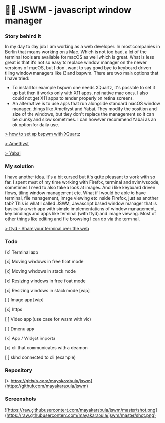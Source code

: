 # 👩‍💻 JSWM - javascript window manager

### Story behind it

In my day to day job I am working as a web developer. In most companies in Berlin that means working on a Mac. Which is not too bad, a lot of the terminal tools are available for macOS as well which is great. What is less great is that it's not so easy to replace window manager on the newer versions of macOS, but I don't want to say good bye to keyboard driven tiling window managers like i3 and bspwm. There are two main options that I have tried:

- To install for example bspwm one needs XQuartz, it's possible to set it up but then it works only with X11 apps, not native mac ones. I also could not get X11 apps to render properly on retina screens.
- An alternative is to use apps that run alongside standard macOS window manager, things like Amethyst and Yabai. They modify the position and size of the windows, but they don't replace the management so it can be clunky and slow sometimes. I can however recommend Yabai as an ok option for daily use.

[> how to set up bspwm with XQuartz](https://www.reddit.com/r/unixporn/comments/2jkf9z/osx_bspwm_i_cant_get_over_this_integration/clcjjfv/)

[> Amethyst](https://ianyh.com/amethyst/)

[> Yabai](https://github.com/koekeishiya/yabai)

### My solution

I have another idea. It's a bit cursed but it's quite pleasant to work with so far. I spent most of my time working with Firefox, terminal and nvim/vscode, sometimes I need to also take a look at images. And i like keyboard driven flows, tiling window management etc. What if I would be able to have terminal, file management, image viewing etc inside Firefox, just as another tab? This is what I called JSWM, Javascript based window manager that is basically a web app with simple implementations of window management, key bindings and apps like terminal (with ttyd) and image viewing. Most of other things like editing and file browsing I can do via the terminal.

[> ttyd - Share your terminal over the web](https://tsl0922.github.io/ttyd/)

### Todo

[x] Terminal app

[x] Moving windows in free float mode

[x] Moving windows in stack mode

[x] Resizing windows in free float mode

[x] Resizing windows in stack mode [wip]

[ ] Image app [wip]

[x] https

[ ] Video app (use case for wasm with vlc)

[ ] Dmenu app

[x] App / Widget imports

[x] cli that communicates with a deamon

[ ] skhd connected to cli (example)

### Repository

[> https://github.com/mayakarabula/jswm](https://github.com/mayakarabula/jswm)

### Screenshots

![https://raw.githubusercontent.com/mayakarabula/jswm/master/shot.png](https://raw.githubusercontent.com/mayakarabula/jswm/master/shot.png)
